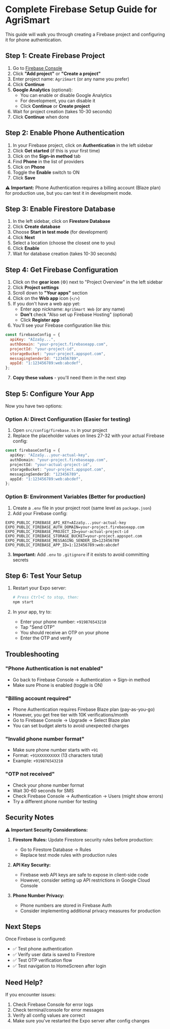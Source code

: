 # Complete Firebase Setup Guide for AgriSmart

This guide will walk you through creating a Firebase project and configuring it for phone authentication.

## Step 1: Create Firebase Project

1. Go to [Firebase Console](https://console.firebase.google.com/)
2. Click **"Add project"** or **"Create a project"**
3. Enter project name: `AgriSmart` (or any name you prefer)
4. Click **Continue**
5. **Google Analytics** (optional):
   - You can enable or disable Google Analytics
   - For development, you can disable it
   - Click **Continue** or **Create project**
6. Wait for project creation (takes 10-30 seconds)
7. Click **Continue** when done

## Step 2: Enable Phone Authentication

1. In your Firebase project, click on **Authentication** in the left sidebar
2. Click **Get started** (if this is your first time)
3. Click on the **Sign-in method** tab
4. Find **Phone** in the list of providers
5. Click on **Phone**
6. Toggle the **Enable** switch to ON
7. Click **Save**

⚠️ **Important:** Phone Authentication requires a billing account (Blaze plan) for production use, but you can test it in development mode.

## Step 3: Enable Firestore Database

1. In the left sidebar, click on **Firestore Database**
2. Click **Create database**
3. Choose **Start in test mode** (for development)
4. Click **Next**
5. Select a location (choose the closest one to you)
6. Click **Enable**
7. Wait for database creation (takes 10-30 seconds)

## Step 4: Get Firebase Configuration

1. Click on the **gear icon** (⚙️) next to "Project Overview" in the left sidebar
2. Click **Project settings**
3. Scroll down to **"Your apps"** section
4. Click on the **Web app** icon (`</>`)
5. If you don't have a web app yet:
   - Enter app nickname: `AgriSmart Web` (or any name)
   - **Don't** check "Also set up Firebase Hosting" (optional)
   - Click **Register app**
6. You'll see your Firebase configuration like this:

```javascript
const firebaseConfig = {
  apiKey: "AIzaSy...",
  authDomain: "your-project.firebaseapp.com",
  projectId: "your-project-id",
  storageBucket: "your-project.appspot.com",
  messagingSenderId: "123456789",
  appId: "1:123456789:web:abcdef",
};
```

7. **Copy these values** - you'll need them in the next step

## Step 5: Configure Your App

Now you have two options:

### Option A: Direct Configuration (Easier for testing)

1. Open `src/config/firebase.ts` in your project
2. Replace the placeholder values on lines 27-32 with your actual Firebase config:

```typescript
const firebaseConfig = {
  apiKey: "AIzaSy...your-actual-key",
  authDomain: "your-project.firebaseapp.com",
  projectId: "your-actual-project-id",
  storageBucket: "your-project.appspot.com",
  messagingSenderId: "123456789",
  appId: "1:123456789:web:abcdef",
};
```

### Option B: Environment Variables (Better for production)

1. Create a `.env` file in your project root (same level as `package.json`)
2. Add your Firebase config:

```env
EXPO_PUBLIC_FIREBASE_API_KEY=AIzaSy...your-actual-key
EXPO_PUBLIC_FIREBASE_AUTH_DOMAIN=your-project.firebaseapp.com
EXPO_PUBLIC_FIREBASE_PROJECT_ID=your-actual-project-id
EXPO_PUBLIC_FIREBASE_STORAGE_BUCKET=your-project.appspot.com
EXPO_PUBLIC_FIREBASE_MESSAGING_SENDER_ID=123456789
EXPO_PUBLIC_FIREBASE_APP_ID=1:123456789:web:abcdef
```

3. **Important:** Add `.env` to `.gitignore` if it exists to avoid committing secrets

## Step 6: Test Your Setup

1. Restart your Expo server:

   ```bash
   # Press Ctrl+C to stop, then:
   npm start
   ```

2. In your app, try to:
   - Enter your phone number: `+919876543210`
   - Tap "Send OTP"
   - You should receive an OTP on your phone
   - Enter the OTP and verify

## Troubleshooting

### "Phone Authentication is not enabled"

- Go back to Firebase Console → Authentication → Sign-in method
- Make sure Phone is enabled (toggle is ON)

### "Billing account required"

- Phone Authentication requires Firebase Blaze plan (pay-as-you-go)
- However, you get free tier with 10K verifications/month
- Go to Firebase Console → Upgrade → Select Blaze plan
- You can set budget alerts to avoid unexpected charges

### "Invalid phone number format"

- Make sure phone number starts with `+91`
- Format: `+91XXXXXXXXXX` (13 characters total)
- Example: `+919876543210`

### "OTP not received"

- Check your phone number format
- Wait 30-60 seconds for SMS
- Check Firebase Console → Authentication → Users (might show errors)
- Try a different phone number for testing

## Security Notes

⚠️ **Important Security Considerations:**

1. **Firestore Rules:** Update Firestore security rules before production:

   - Go to Firestore Database → Rules
   - Replace test mode rules with production rules

2. **API Key Security:**

   - Firebase web API keys are safe to expose in client-side code
   - However, consider setting up API restrictions in Google Cloud Console

3. **Phone Number Privacy:**
   - Phone numbers are stored in Firebase Auth
   - Consider implementing additional privacy measures for production

## Next Steps

Once Firebase is configured:

- ✅ Test phone authentication
- ✅ Verify user data is saved to Firestore
- ✅ Test OTP verification flow
- ✅ Test navigation to HomeScreen after login

## Need Help?

If you encounter issues:

1. Check Firebase Console for error logs
2. Check terminal/console for error messages
3. Verify all config values are correct
4. Make sure you've restarted the Expo server after config changes
